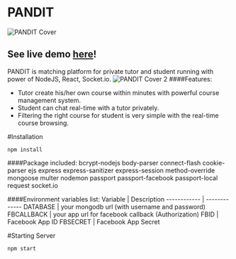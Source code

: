# PANDIT
![PANDIT Cover](https://dl.dropboxusercontent.com/u/8980599/Pandit_hosting/githubcover.png "PANDIT Landing Page")
## See live demo [here](http://panditmvp.herokuapp.com/)!
PANDIT is matching platform for private tutor and student running with power of NodeJS, React, Socket.io.
![PANDIT Cover 2](https://dl.dropboxusercontent.com/u/8980599/Pandit_hosting/githubcover2.png "PANDIT System")
####Features:
- Tutor create his/her own course within minutes with powerful course management system.
- Student can chat real-time with a tutor privately.
- Filtering the right course for student is very simple with the real-time course browsing.

#Installation
```
npm install
```
####Package included:
bcrypt-nodejs body-parser connect-flash cookie-parser ejs express express-sanitizer express-session method-override mongoose multer nodemon passport passport-facebook passport-local request socket.io

####Environment variables list:
Variable | Description
------------ | -------------
DATABASE | your mongodb url (with username and password)
FBCALLBACK | your app url for facebook callback (Authorization)
FBID | Facebook App ID
FBSECRET | Facebook App Secret

#Starting Server
```
npm start
```
